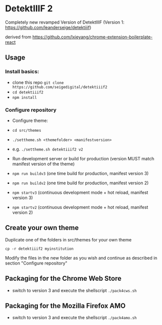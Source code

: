 # DetektIIIF 2

Completely new revamped Version of DetektIIIF (Version 1: https://github.com/leanderseige/detektiiif)

derived from https://github.com/lxieyang/chrome-extension-boilerplate-react


## Usage

### Install basics:
* clone this repo ```git clone https://github.com/seigedigital/detektiiif2```
* ```cd detektiiif2```
* ```npm install```

### Configure repository

* Configure theme:
* ```cd src/themes```
* ```./settheme.sh <themefolder> <manifestversion>```
* e.g. ```./settheme.sh detektiiif2 v2```

* Run development server or build for production (version MUST match manifest version of the theme)
* ```npm run buildv3``` (one time build for production, manifest version 3)
* ```npm run buildv2``` (one time build for production, manifest version 2)
* ```npm startv3``` (continuous development mode + hot reload, manifest version 3)
* ```npm startv2``` (continuous development mode + hot reload, manifest version 2)


## Create your own theme

Duplicate one of the folders in src/themes for your own theme
```
cp -r detektiiif2 myinstitution
```
Modify the files in the new folder as you wish and continue as described in section "Configure repository"

## Packaging for the Chrome Web Store

* switch to version 3 and execute the shellscript ```./pack4cws.sh```

## Packaging for the Mozilla Firefox AMO

* switch to version 3 and execute the shellscript ```./pack4amo.sh```
